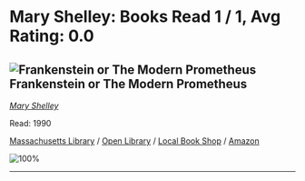 # Mary Shelley:  Books Read 1 / 1, Avg Rating: 0.0 

## ![Frankenstein or The Modern Prometheus](https://covers.openlibrary.org/b/id/12356249-M.jpg) Frankenstein or The Modern Prometheus
*[Mary Shelley](../authors/MaryShelley)*

Read: 1990

[Massachusetts Library](https://library.minlib.net/search/i=9786053327325) / [Open Library](https://openlibrary.org/isbn/9786053327325) / [Local Book Shop](https://bookshop.org/book/9786053327325) / [Amazon](https://amazon.com/dp/1505928370)

![100%](https://geps.dev/progress/100) 



---
